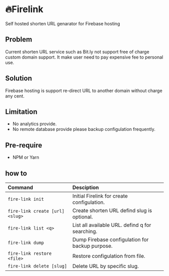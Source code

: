 # 🔥Firelink
Self hosted shorten URL genarator for Firebase hosting

## Problem
Current shorten URL service such as Bit.ly not support free of charge custom domain support. It make user need to pay expensive fee to personal use.

## Solution
Firebase hosting is support re-direct URL to another domain without charge any cent. 

## Limitation
- No analytics provide.
- No remote database provide please backup configulation frequently.

## Pre-require
- NPM or Yarn

## how to
 | Command                | Desciption
 | :--------------------- |:-------------|
 | `fire-link init`                   | Initial Firelink for create configulation.
 | `fire-link create [url] <slug> `   | Create shorten URL defind slug is optional.
 | `fire-link list <q>`               | List all available URL. defind q for searching.
 | `fire-link dump`                   | Dump Firebase configulation for backup purpose.
 | `fire-link restore <file>`         | Restore configulation from file.
 | `fire-link delete [slug]`          | Delete URL by specific slug.
